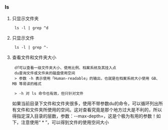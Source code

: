 ### ls

1. 只显示文件夹

        ls -l | grep ^d

1. 只显示文件

        ls -l | grep ^-

1. 查看文件和文件夹大小

        df可以查看一级文件夹大小、使用比例、档案系统及其挂入点
        du查询文件或文件夹的磁盘使用空间        
        > 参数 -h 表示使用「Human-readable」的输出，也就是在档案系统大小使用 GB、MB 等易读的格式

        > -h 对 ls 命令也有效，但只针对文件

    如果当前目录下文件和文件夹很多，使用不带参数du的命令，可以循环列出所有文件和文件夹所使用的空间。这对查看究竟是那个地方过大是不利的，所以得指定深入目录的层数，参数：--max-depth=，这是个极为有用的参数！如下，注意使用“ * ”，可以得到文件的使用空间大小
